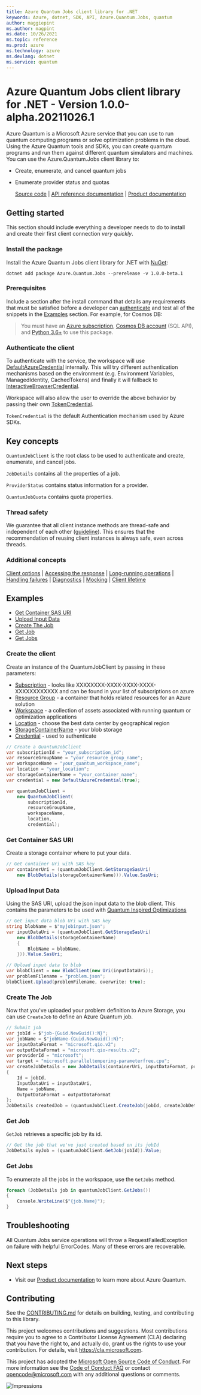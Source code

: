 ```yaml
---
title: Azure Quantum Jobs client library for .NET
keywords: Azure, dotnet, SDK, API, Azure.Quantum.Jobs, quantum
author: maggiepint
ms.author: magpint
ms.date: 10/26/2021
ms.topic: reference
ms.prod: azure
ms.technology: azure
ms.devlang: dotnet
ms.service: quantum
---
```


# Azure Quantum Jobs client library for .NET - Version 1.0.0-alpha.20211026.1 


Azure Quantum is a Microsoft Azure service that you can use to run quantum computing programs or solve optimization problems in the cloud.  Using the Azure Quantum tools and SDKs, you can create quantum programs and run them against different quantum simulators and machines.  You can use the Azure.Quantum.Jobs client library to:
- Create, enumerate, and cancel quantum jobs
- Enumerate provider status and quotas

  [Source code][source] | [API reference documentation](https://docs.microsoft.com/qsharp/api/) | [Product documentation](https://docs.microsoft.com/azure/quantum/)

## Getting started

This section should include everything a developer needs to do to install and create their first client connection *very quickly*.

### Install the package

Install the Azure Quantum Jobs client library for .NET with [NuGet](https://www.nuget.org/):

```dotnetcli
dotnet add package Azure.Quantum.Jobs --prerelease -v 1.0.0-beta.1
```

### Prerequisites

Include a section after the install command that details any requirements that must be satisfied before a developer can [authenticate](#authenticate-the-client) and test all of the snippets in the [Examples](#examples) section. For example, for Cosmos DB:

> You must have an [Azure subscription](https://azure.microsoft.com/free/dotnet/), [Cosmos DB account](https://docs.microsoft.com/azure/cosmos-db/account-overview) (SQL API), and [Python 3.6+](https://www.python.org/downloads/) to use this package.

### Authenticate the client

To authenticate with the service, the workspace will use [DefaultAzureCredential](https://docs.microsoft.com/dotnet/api/azure.identity.defaultazurecredential?view=azure-dotnet) internally. This will try different authentication mechanisms based on the environment (e.g. Environment Variables, ManagedIdentity, CachedTokens) and finally it will fallback to [InteractiveBrowserCredential](https://docs.microsoft.com/dotnet/api/azure.identity.interactivebrowsercredential?view=azure-dotnet).

Workspace will also allow the user to override the above behavior by passing their own [TokenCredential](https://docs.microsoft.com/dotnet/api/azure.core.tokencredential?view=azure-dotnet).

`TokenCredential` is the default Authentication mechanism used by Azure SDKs.

## Key concepts

`QuantumJobClient` is the root class to be used to authenticate and create, enumerate, and cancel jobs.

`JobDetails` contains all the properties of a job.

`ProviderStatus` contains status information for a provider.

`QuantumJobQuota` contains quota properties.

### Thread safety
We guarantee that all client instance methods are thread-safe and independent of each other ([guideline](https://azure.github.io/azure-sdk/dotnet_introduction.html#dotnet-service-methods-thread-safety)). This ensures that the recommendation of reusing client instances is always safe, even across threads.

### Additional concepts
<!-- CLIENT COMMON BAR -->
[Client options](https://github.com/Azure/azure-sdk-for-net/blob/main/sdk/core/Azure.Core/README.md#configuring-service-clients-using-clientoptions) |
[Accessing the response](https://github.com/Azure/azure-sdk-for-net/blob/main/sdk/core/Azure.Core/README.md#accessing-http-response-details-using-responset) |
[Long-running operations](https://github.com/Azure/azure-sdk-for-net/blob/main/sdk/core/Azure.Core/README.md#consuming-long-running-operations-using-operationt) |
[Handling failures](https://github.com/Azure/azure-sdk-for-net/blob/main/sdk/core/Azure.Core/README.md#reporting-errors-requestfailedexception) |
[Diagnostics](https://github.com/Azure/azure-sdk-for-net/blob/main/sdk/core/Azure.Core/samples/Diagnostics.md) |
[Mocking](https://github.com/Azure/azure-sdk-for-net/blob/main/sdk/core/Azure.Core/README.md#mocking) |
[Client lifetime](https://devblogs.microsoft.com/azure-sdk/lifetime-management-and-thread-safety-guarantees-of-azure-sdk-net-clients/)
<!-- CLIENT COMMON BAR -->

## Examples

* [Get Container SAS URI](#get-container-sas-uri)
* [Upload Input Data](#upload-input-data)
* [Create The Job](#create-the-job)
* [Get Job](#get-job)
* [Get Jobs](#get-jobs)

### Create the client

Create an instance of the QuantumJobClient by passing in these parameters:
- [Subscription][subscriptions] - looks like XXXXXXXX-XXXX-XXXX-XXXX-XXXXXXXXXXXX and can be found in your list of subscriptions on azure
- [Resource Group][resource-groups] - a container that holds related resources for an Azure solution 
- [Workspace][workspaces] - a collection of assets associated with running quantum or optimization applications
- [Location][location] - choose the best data center by geographical region 
- [StorageContainerName][blob-storage] - your blob storage 
- [Credential][credentials] - used to authenticate 

```C# Snippet:Azure_Quantum_Jobs_CreateClient
// Create a QuantumJobClient
var subscriptionId = "your_subscription_id";
var resourceGroupName = "your_resource_group_name";
var workspaceName = "your_quantum_workspace_name";
var location = "your_location";
var storageContainerName = "your_container_name";
var credential = new DefaultAzureCredential(true);

var quantumJobClient =
    new QuantumJobClient(
        subscriptionId,
        resourceGroupName,
        workspaceName,
        location,
        credential);
```

### Get Container SAS URI

Create a storage container where to put your data.

```C# Snippet:Azure_Quantum_Jobs_GetContainerSasUri
// Get container Uri with SAS key
var containerUri = (quantumJobClient.GetStorageSasUri(
    new BlobDetails(storageContainerName))).Value.SasUri;
```

### Upload Input Data

Using the SAS URI, upload the json input data to the blob client.
This contains the parameters to be used with [Quantum Inspired Optimizations](https://docs.microsoft.com/azure/quantum/optimization-overview-introduction)

```C# Snippet:Azure_Quantum_Jobs_UploadInputData
// Get input data blob Uri with SAS key
string blobName = $"myjobinput.json";
var inputDataUri = (quantumJobClient.GetStorageSasUri(
    new BlobDetails(storageContainerName)
    {
        BlobName = blobName,
    })).Value.SasUri;

// Upload input data to blob
var blobClient = new BlobClient(new Uri(inputDataUri));
var problemFilename = "problem.json";
blobClient.Upload(problemFilename, overwrite: true);
```

### Create The Job

Now that you've uploaded your problem definition to Azure Storage, you can use `CreateJob` to define an Azure Quantum job.

```C# Snippet:Azure_Quantum_Jobs_CreateJob
// Submit job
var jobId = $"job-{Guid.NewGuid():N}";
var jobName = $"jobName-{Guid.NewGuid():N}";
var inputDataFormat = "microsoft.qio.v2";
var outputDataFormat = "microsoft.qio-results.v2";
var providerId = "microsoft";
var target = "microsoft.paralleltempering-parameterfree.cpu";
var createJobDetails = new JobDetails(containerUri, inputDataFormat, providerId, target)
{
    Id = jobId,
    InputDataUri = inputDataUri,
    Name = jobName,
    OutputDataFormat = outputDataFormat
};
JobDetails createdJob = (quantumJobClient.CreateJob(jobId, createJobDetails)).Value;
```

### Get Job

`GetJob` retrieves a specific job by its id.

```C# Snippet:Azure_Quantum_Jobs_GetJob
// Get the job that we've just created based on its jobId
JobDetails myJob = (quantumJobClient.GetJob(jobId)).Value;
```

### Get Jobs

To enumerate all the jobs in the workspace, use the `GetJobs` method.

```C# Snippet:Azure_Quantum_Jobs_GetJobs
foreach (JobDetails job in quantumJobClient.GetJobs())
{
    Console.WriteLine($"{job.Name}");
}
```


## Troubleshooting

All Quantum Jobs service operations will throw a RequestFailedException on failure with helpful ErrorCodes. Many of these errors are recoverable.

## Next steps

*  Visit our [Product documentation](https://docs.microsoft.com/azure/quantum/) to learn more about Azure Quantum.
## Contributing

See the [CONTRIBUTING.md][contributing] for details on building,
testing, and contributing to this library.

This project welcomes contributions and suggestions.  Most contributions require
you to agree to a Contributor License Agreement (CLA) declaring that you have
the right to, and actually do, grant us the rights to use your contribution. For
details, visit https://cla.microsoft.com.

This project has adopted the [Microsoft Open Source Code of Conduct][coc].
For more information see the [Code of Conduct FAQ][coc_faq]
or contact opencode@microsoft.com with any
additional questions or comments.


<!-- LINKS -->
[coc]: https://opensource.microsoft.com/codeofconduct/
[coc_faq]: https://opensource.microsoft.com/codeofconduct/faq/
[source]: https://github.com/Azure/azure-sdk-for-net/tree/main/sdk/quantum/Azure.Quantum.Jobs/src
[resource-groups]: https://docs.microsoft.com/azure/azure-resource-manager/management/manage-resource-groups-portal
[workspaces]: https://docs.microsoft.com/azure/quantum/how-to-create-quantum-workspaces-with-the-azure-portal
[location]: https://azure.microsoft.com/global-infrastructure/services/?products=quantum
[blob-storage]: https://docs.microsoft.com/azure/storage/blobs/storage-blobs-introduction
[contributing]: https://github.com/Azure/azure-sdk-for-net/tree/main/CONTRIBUTING.md
[subscriptions]: https://ms.portal.azure.com/#blade/Microsoft_Azure_Billing/SubscriptionsBlade
[credentials]: https://docs.microsoft.com/dotnet/api/overview/azure/identity-readme#credentials
[style-guide-msft]: https://docs.microsoft.com/style-guide/capitalization
[style-guide-cloud]: https://aka.ms/azsdk/cloud-style-guide

![Impressions](https://azure-sdk-impressions.azurewebsites.net/api/impressions/azure-sdk-for-net%2Fsdk%2Fquantum%2FAzure.Quantum.Jobs%2FREADME.png)

